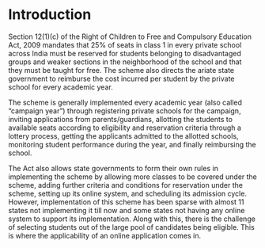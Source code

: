 # Introduction

Section 12(1)(c) of the Right of Children to Free and Compulsory Education Act, 2009 mandates that 25% of seats in class 1 in every private school across India must be reserved for students belonging to disadvantaged groups and weaker sections in the neighborhood of the school and that they must be taught for free. The scheme also directs the ariate state government to reimburse the cost incurred per student by the private school for every academic year.

The scheme is generally implemented every academic year (also called “campaign year”) through registering private schools for the campaign, inviting applications from parents/guardians, allotting the students to available seats according to eligibility and reservation criteria through a lottery process, getting the applicants admitted to the allotted schools, monitoring student performance during the year, and finally reimbursing the school.

The Act also allows state governments to form their own rules in implementing the scheme by allowing more classes to be covered under the scheme, adding further criteria and conditions for reservation under the scheme, setting up its online system, and scheduling its admission cycle. 
However, implementation of this scheme has been sparse with almost 11 states not implementing it till now and some states not having any online system to support its implementation. Along with this, there is the challenge of selecting students out of the large pool of candidates being eligible.
This is where the applicability of an online application comes in.
